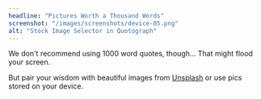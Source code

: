 ```yaml
---
headline: "Pictures Worth a Thousand Words"
screenshot: "/images/screenshots/device-05.png"
alt: "Stock Image Selector in Quotograph"
---
```

We don't recommend using 1000 word quotes, though... That might flood your screen.

But pair your wisdom with beautiful images from [Unsplash](https://unsplash.com/) or use pics stored on your device.